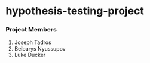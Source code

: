 # hypothesis-testing-project

### Project Members

1. Joseph Tadros
2. Beibarys Nyussupov
3. Luke Ducker
